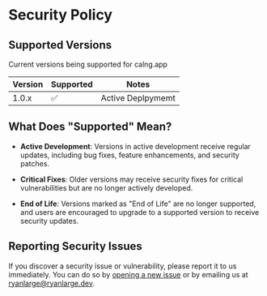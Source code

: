 # Security Policy

## Supported Versions

Current versions being supported for calng.app

| Version | Supported          | Notes            |
| ------- | ------------------ | ----------------
| 1.0.x   | :white_check_mark: | Active Deplpymemt

## What Does "Supported" Mean?

- **Active Development**: Versions in active development receive regular updates, including bug fixes, feature enhancements, and security patches.

- **Critical Fixes**: Older versions may receive security fixes for critical vulnerabilities but are no longer actively developed.

- **End of Life**: Versions marked as "End of Life" are no longer supported, and users are encouraged to upgrade to a supported version to receive security updates.

## Reporting Security Issues

If you discover a security issue or vulnerability, please report it to us immediately. You can do so by [opening a new issue](https://github.com/RyanLarge13/Calendar-Next-Gen/issues/new) or by emailing us at ryanlarge@ryanlarge.dev.
 


